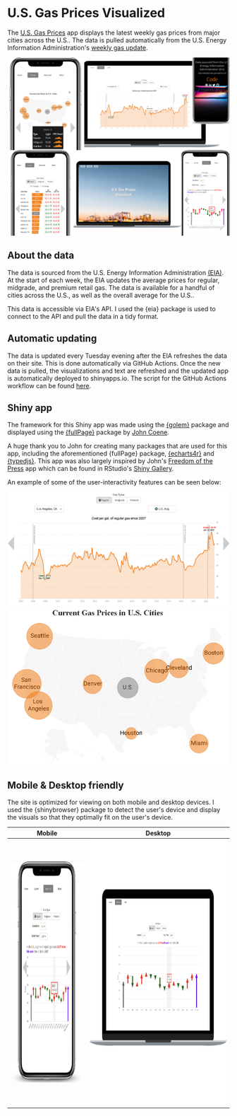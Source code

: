 # U.S. Gas Prices Visualized

The [U.S. Gas Prices](https://kcuilla.shinyapps.io/usgasprices/) app displays the latest weekly gas prices from major cities across the U.S.. The data is pulled automatically from the U.S. Energy Information Administration's [weekly gas update](https://www.eia.gov/petroleum/gasdiesel/).

<img src="https://raw.githubusercontent.com/kcuilla/USgasprices/main/imgs/demo.PNG" />

## About the data

The data is sourced from the U.S. Energy Information Administration [(EIA)](https://www.eia.gov/). At the start of each week, the EIA updates the average prices for regular, midgrade, and premium retail gas. The data is available for a handful of cities across the U.S., as well as the overall average for the U.S..

This data is accessible via EIA's API. I used the {eia} package is used to connect to the API and pull the data in a tidy format. 

## Automatic updating

The data is updated every Tuesday evening after the EIA refreshes the data on their site. This is done automatically via GitHub Actions. Once the new data is pulled, the visualizations and text are refreshed and the updated app is automatically deployed to shinyapps.io. The script for the GitHub Actions workflow can be found [here](https://github.com/kcuilla/USgasprices/tree/main/.github/workflows).

## Shiny app

The framework for this Shiny app was made using the [{golem}](https://thinkr-open.github.io/golem/) package and displayed using the [{fullPage}](https://fullpage.rinterface.com/index.html) package by [John Coene](https://github.com/JohnCoene). 

A huge thank you to John for creating many packages that are used for this app, including the aforementioned {fullPage} package, [{echarts4r}](https://echarts4r.john-coene.com/index.html) and [{typedjs}](https://github.com/JohnCoene/typedjs). This app was also largely inspired by John's [Freedom of the Press](https://gallery.shinyapps.io/freedom-press-index/?_ga=2.217079061.223099009.1656718664-1490211595.1582849274) app which can be found in RStudio's [Shiny Gallery](https://shiny.rstudio.com/gallery/).

An example of some of the user-interactivity features can be seen below:

<img src="https://raw.githubusercontent.com/kcuilla/USgasprices/main/imgs/gas_linechart_demo.gif">
<img src="https://raw.githubusercontent.com/kcuilla/USgasprices/main/imgs/gas_map_demo.gif">

## Mobile & Desktop friendly

The site is optimized for viewing on both mobile and desktop devices. I used the {shinybrowser} package to detect the user's device and display the visuals so that they optimally fit on the user's device. 

Mobile             |  Desktop
:-------------------------:|:-------------------------:
<img src="https://raw.githubusercontent.com/kcuilla/USgasprices/main/imgs/waterfall_mobile.jpg" height=500/>  |  <img src="https://raw.githubusercontent.com/kcuilla/USgasprices/main/imgs/waterfall_desktop.jpg" height=600/>

